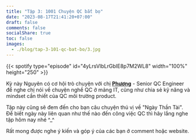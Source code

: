```yaml
---
title: "Tập 3: 1001 Chuyện QC bắt bọ"
date: "2023-08-17T21:41:20+07:00"
draft: false
comments: false
socialShare: true
toc: false
images:
  - ./blog/tap-3-101-qc-bat-bo/3.jpg
---
```


{{< spotify type="episode" id="4yLrsVlbLrGbIE8p7M2WL8" width="100%" height="250" >}}

Kỳ này Nguyên có cơ hội trò chuyện với chị [__Phương__](https://www.linkedin.com/in/nguyenvietphuong) - Senior QC Engineer để nghe chị nói về chuyện nghề QC ở mảng IT, cũng như chia sẻ kỹ năng và mindset cần thiết của QC môi trường product.<br>
<!--more-->

Tập này cũng sẽ đem đến cho bạn câu chuyện thú vị về "Ngày Thần Tài". Để biết ngày này liên quan như thế nào đến công việc QC thì hãy lắng nghe tập hôm nay nhé ^_^<br>

Rất mong được nghe ý kiến và góp ý của các bạn ở comment hoặc website.
